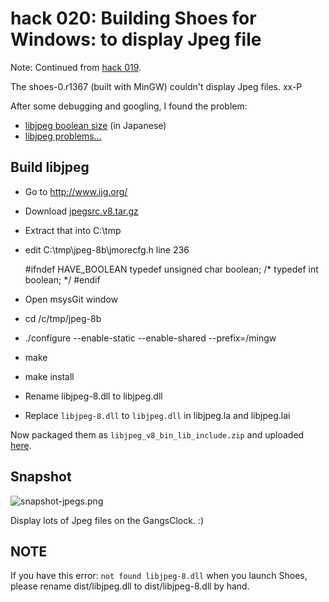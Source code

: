 hack 020: Building Shoes for Windows: to display Jpeg file
==========================================================

Note: Continued from [hack 019](http://github.com/ashbb/shoes_hack_note/tree/master/md/hack019.md).

The shoes-0.r1367 (built with MinGW) couldn't display Jpeg files. xx-P

After some debugging and googling, I found the problem:

- [libjpeg boolean size](http://d.hatena.ne.jp/SaitoAtsushi/20080727/1217162048) (in Japanese)
- [libjpeg problems...](http://forum.wiibrew.org/read.php?11,4315)


Build libjpeg
-------------

- Go to <http://www.ijg.org/>
- Download [jpegsrc.v8.tar.gz](http://www.ijg.org/files/jpegsrc.v8.tar.gz)
- Extract that into C:\tmp
- edit C:\tmp\jpeg-8b\jmorecfg.h line 236

   #ifndef HAVE_BOOLEAN
   typedef unsigned char boolean;   /* typedef int boolean; */
   #endif

- Open msysGit window
- cd /c/tmp/jpeg-8b
- ./configure --enable-static --enable-shared --prefix=/mingw
- make
- make install

- Rename libjpeg-8.dll to libjpeg.dll
- Replace `libjpeg-8.dll` to `libjpeg.dll` in libjpeg.la and libjpeg.lai

Now packaged them as `libjpeg_v8_bin_lib_include.zip` and uploaded [here](http://www.rin-shun.com/shoes/MinGW/downloads/).


Snapshot
--------

![snapshot-jpegs.png](http://github.com/ashbb/shoes_hack_note/raw/master/img/snapshot-jpegs.png)

Display lots of Jpeg files on the GangsClock. :)


NOTE
----

If you have this error: `not found libjpeg-8.dll` when you launch Shoes, please rename dist/libjpeg.dll to dist/libjpeg-8.dll by hand.


